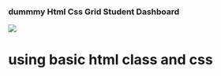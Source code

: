 <h3>dummmy Html Css Grid Student Dashboard</h3>


<img src="assets/screenshot.PNG" />
<h1>using basic html class and css <h1>

